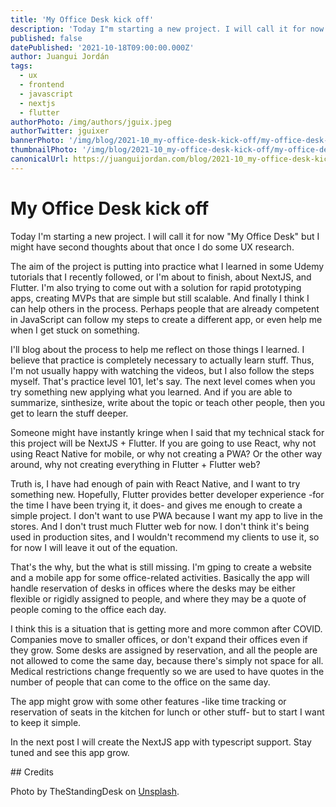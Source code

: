 ```yaml
---
title: 'My Office Desk kick off'
description: 'Today I"m starting a new project. I will call it for now "My Office Desk" but I might have second thoughts about that once I do some UX research.'
published: false
datePublished: '2021-10-18T09:00:00.000Z'
author: Juangui Jordán
tags:
  - ux
  - frontend
  - javascript
  - nextjs
  - flutter
authorPhoto: /img/authors/jguix.jpeg
authorTwitter: jguixer
bannerPhoto: '/img/blog/2021-10_my-office-desk-kick-off/my-office-desk-kick-off.jpg'
thumbnailPhoto: '/img/blog/2021-10_my-office-desk-kick-off/my-office-desk-kick-off.jpg'
canonicalUrl: https://juanguijordan.com/blog/2021-10_my-office-desk-kick-off
---
```


# My Office Desk kick off

Today I'm starting a new project. I will call it for now "My Office Desk" but I might have second thoughts about that once I do some UX research.

The aim of the project is putting into practice what I learned in some Udemy tutorials that I recently followed, or I'm about to finish, about NextJS, and Flutter. I'm also trying to come out with a solution for rapid prototyping apps, creating MVPs that are simple but still scalable. And finally I think I can help others in the process. Perhaps people that are already competent in JavaScript can follow my steps to create a different app, or even help me when I get stuck on something.

I'll blog about the process to help me reflect on those things I learned. I believe that practice is completely necessary to actually learn stuff. Thus, I'm not usually happy with watching the videos, but I also follow the steps myself. That's practice level 101, let's say. The next level comes when you try something new applying what you learned. And if you are able to summarize, sinthesize, write about the topic or teach other people, then you get to learn the stuff deeper.

Someone might have instantly kringe when I said that my technical stack for this project will be NextJS + Flutter. If you are going to use React, why not using React Native for mobile, or why not creating a PWA? Or the other way around, why not creating everything in Flutter + Flutter web?

Truth is, I have had enough of pain with React Native, and I want to try something new. Hopefully, Flutter provides better developer experience -for the time I have been trying it, it does- and gives me enough to create a simple project. I don't want to use PWA because I want my app to live in the stores. And I don't trust much Flutter web for now. I don't think it's being used in production sites, and I wouldn't recommend my clients to use it, so for now I will leave it out of the equation.

That's the why, but the what is still missing. I'm gping to create a website and a mobile app for some office-related activities. Basically the app will handle reservation of desks in offices where the desks may be either flexible or rigidly assigned to people, and where they may be a quote of people coming to the office each day.

I think this is a situation that is getting more and more common after COVID. Companies move to smaller offices, or don't expand their offices even if they grow. Some desks are assigned by reservation, and all the people are not allowed to come the same day, because there's simply not space for all. Medical restrictions change frequently so we are used to have quotes in the number of people that can come to the office on the same day.

The app might grow with some other features -like time tracking or reservation of seats in the kitchen for lunch or other stuff- but to start I want to keep it simple.

In the next post I will create the NextJS app with typescript support. Stay tuned and see this app grow.

## Credits

Photo by TheStandingDesk on [Unsplash](https://unsplash.com/@thestandingdesk).
